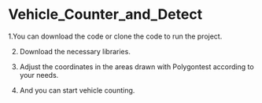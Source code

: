 # Vehicle_Counter_and_Detect
 1.You can download the code or clone the code to run the project.

2. Download the necessary libraries.

3. Adjust the coordinates in the areas drawn with Polygontest according to your needs.

4. And you can start vehicle counting.
